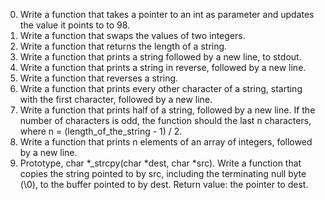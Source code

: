 0. Write a function that takes a pointer to an int as parameter and updates the value it points to to 98.
1. Write a function that swaps the values of two integers.
2. Write a function that returns the length of a string.
3. Write a function that prints a string followed by a new line, to stdout.
4. Write a function that prints a string in reverse, followed by a new line.
5. Write a function that reverses a string.
6. Write a function that prints every other character of a string, starting with the first character, followed by a new line.
7. Write a function that prints half of a string, followed by a new line. If the number of characters is odd, the function should the last n characters, where n = (length_of_the_string - 1) / 2.
8. Write a function that prints n elements of an array of integers, followed by a new line.
9. Prototype, char *_strcpy(char *dest, char *src). Write a function that copies the string pointed to by src, including the terminating null byte (\0), to the buffer pointed to by dest. Return value: the pointer to dest.
